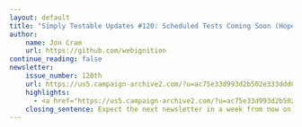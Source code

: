```yaml
---
layout: default
title: "Simply Testable Updates #120: Scheduled Tests Coming Soon (Hopefully)"
author:
    name: Jon Cram
    url: https://github.com/webignition
continue_reading: false
newsletter:
    issue_number: 120th
    url: https://us5.campaign-archive2.com/?u=ac75e33d993d2b502e333ddd0&amp;id=50af84b0f6
    highlights:
      - <a href="https://us5.campaign-archive2.com/?u=ac75e33d993d2b502e333ddd0&amp;id=50af84b0f6#scheduled-tests-coming-soon">Scheduled Tests Coming Soon</a>
    closing_sentence: Expect the next newsletter in a week from now on 15 April 2015
---
```

